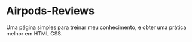 # Airpods-Reviews
Uma página simples para treinar meu conhecimento, e obter uma prática melhor em HTML CSS.

